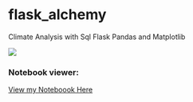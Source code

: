 # flask_alchemy
Climate Analysis with Sql Flask Pandas and Matplotlib


<div>
  <img src="https://i.giphy.com/media/1k4bpNvy5RfcQ/giphy.webp">
  <!-- <img src="./images/matpy.png" width="400" display="inline"> -->
<div>

### Notebook viewer:
[View my Noteboook Here](https://nbviewer.jupyter.org/github/bellissima0419/flask_alchemy/blob/master/climate.ipynb
)


<!-- https://i.giphy.com/media/1k4bpNvy5RfcQ/giphy.webp -->